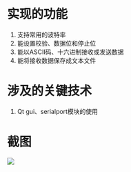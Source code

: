 # 实现的功能
1. 支持常用的波特率
2. 能设置校验、数据位和停止位
3. 能以ASCII码、十六进制接收或发送数据
4. 能将接收数据保存成文本文件

# 涉及的关键技术
1. Qt gui、serialport模块的使用

# 截图

<img src = "http://o8qysxar3.bkt.clouddn.com/SerialPort_0.png">